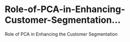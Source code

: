 # Role-of-PCA-in-Enhancing-Customer-Segmentation...
Role of PCA in Enhancing the Customer Segmentation 
